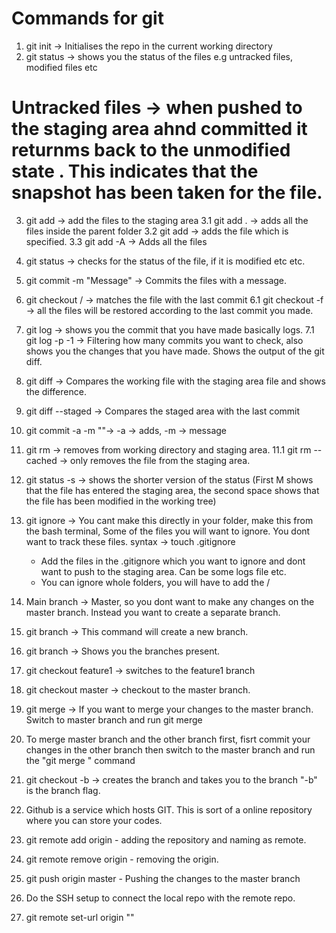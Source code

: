 # Commands for git 

1. git init -> Initialises the repo in the current working directory
2. git status -> shows you the status of the files e.g untracked files, modified files etc 

# Untracked files -> when pushed to the staging area ahnd committed it returnms back to the unmodified state . This indicates that the snapshot has been taken for the file. 

3. git add -> add the files to the staging area
     3.1 git add . -> adds all the files inside the parent folder
     3.2 git add <file-name> -> adds the file which is specified.
     3.3 git add -A -> Adds all the files

4. git status -> checks for the status of the file, if it is modified etc etc. 

5. git commit -m "Message" -> Commits the files with a message. 

6. git checkout <file-name>/<branch-name> -> matches the file with the last commit 
     6.1 git checkout -f -> all the files will be restored according to the last commit you made.

7. git log -> shows you the commit that you have made basically logs. 
       7.1 git log -p -1 -> Filtering how many commits you want to check, also shows you the changes that you have made. Shows the output of the git diff. 
 
8. git diff -> Compares the working file with the staging area file and shows the difference. 

9. git diff --staged -> Compares the staged area with the last commit

10. git commit -a -m "<Message>"->  -a -> adds, -m -> message

11. git rm -> removes from working directory and staging area.
    11.1 git rm --cached <file-name> -> only removes the file from the staging area.

12. git status -s -> shows the shorter version of the status (First M shows that the file has entered the staging area, the second space shows that the file has been modified in the working tree)

13. git ignore -> You cant make this directly in your folder, make this from the bash terminal, Some of the files you will want to ignore. You dont want to track these files. syntax -> touch .gitignore 
       - Add the files in the .gitignore which you want to ignore and dont want to push to the staging area. Can be some logs file etc. 
       - You can ignore whole folders, you will have to add the <folder-name>/

14. Main branch -> Master, so you dont want to make any changes on the master branch. Instead you want to create a separate branch. 

15. git branch <branch-name> -> This command will create a new branch. 

16. git branch -> Shows you the branches present. 

17. git checkout feature1 -> switches to the feature1 branch

18. git checkout master -> checkout to the master branch.

19. git merge <branch-name> -> If you want to merge your changes to the master branch. Switch to master branch and run git merge <branch-name>

20. To merge master branch and the other branch first, fisrt commit your changes in the other branch then switch to the master branch and run the "git merge <branch-name>" command

21. git checkout -b <branch-name>  -> creates the branch and takes you to the branch "-b" is the branch flag. 

22. Github is a service which hosts GIT. This is sort of a online repository where you can store your codes. 

23. git remote add origin <repo-link> - adding the repository and naming as remote. 

24. git remote remove origin - removing the origin. 

25. git push origin master - Pushing the changes to the master branch

26. Do the SSH setup to connect the local repo with the remote repo. 

25. git remote set-url origin "<SSH-URL>"
